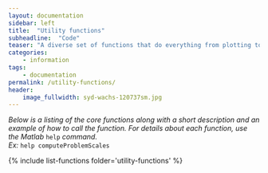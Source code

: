 ```yaml
---
layout: documentation
sidebar: left
title:  "Utility functions"
subheadline:  "Code"
teaser: "A diverse set of functions that do everything from plotting to computing centers of curvature to performing fast interpolation."
categories:
    - information
tags:
    - documentation
permalink: /utility-functions/
header:
    image_fullwidth: syd-wachs-120737sm.jpg
---
```


_Below is a listing of the core functions along with a short description and an example of how to call the function. For details about each function, use the Matlab_ `help` _command._<br>
_Ex:_ `help computeProblemScales`

{% include list-functions folder='utility-functions' %}
